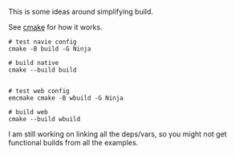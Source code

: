 This is some ideas around simplifying build.

See [cmake](CMakeLists.txt) for how it works.

```
# test navie config
cmake -B build -G Ninja

# build native
cmake --build build


# test web config
emcmake cmake -B wbuild -G Ninja

# build web
cmake --build wbuild
```

I am still working on linking all the deps/vars, so you might not get functional builds from all the examples.